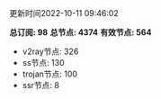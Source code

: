 更新时间2022-10-11 09:46:02

**总订阅: 98**
**总节点: 4374**
**有效节点: 564**
- v2ray节点: 326
- ss节点: 130
- trojan节点: 100
- ssr节点: 8
